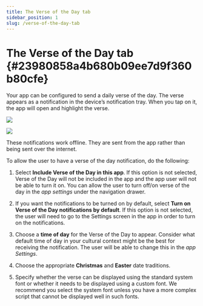 ```yaml
---
title: The Verse of the Day tab
sidebar_position: 1
slug: /verse-of-the-day-tab
---
```




# The Verse of the Day tab {#23980858a4b680b09ee7d9f360b80cfe}


Your app can be configured to send a daily verse of the day. The verse appears as a notification in the device’s notification tray. When you tap on it, the app will open and highlight the verse.


![](/notion_imgs/verse-of-the-day-tab.23980858-a4b6-80cd-86b1-eaa067b0b8e8.png)


![](/notion_imgs/verse-of-the-day-tab.23980858-a4b6-804e-8377-db8045f10266.png)


These notifications work offline. They are sent from the app rather than being sent over the internet.


To allow the user to have a verse of the day notification, do the following:


1. Select **Include Verse of the Day in this app**. If this option is not selected, Verse of the Day will not be included in the app and the app user will not be able to turn it on. You can allow the user to turn off/on verse of the day in the _app settings_ under the navigation drawer.


2. If you want the notifications to be turned on by default, select **Turn on Verse of the Day notifications by default**. If this option is not selected, the user will need to go to the Settings screen in the app in order to turn on the notifications.


3. Choose a **time of day** for the Verse of the Day to appear. Consider what default time of day in your cultural context might be the best for receiving the notification. The user will be able to change this in the _app Settings_.


4. Choose the appropriate **Christmas** and **Easter** date traditions.


5. Specify whether the verse can be displayed using the standard system font or whether it needs to be displayed using a custom font. We recommend you select the system font unless you have a more complex script that cannot be displayed well in such fonts.

